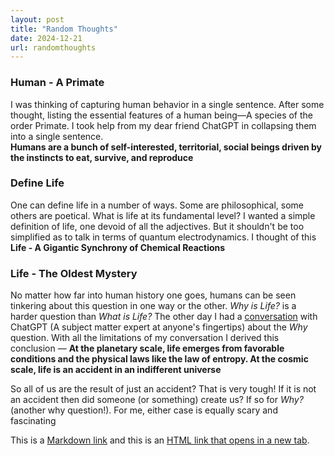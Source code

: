 ```yaml
---
layout: post
title: "Random Thoughts"
date: 2024-12-21
url: randomthoughts
---
```


### Human - A Primate

I was thinking of capturing human behavior in a single sentence. After some thought, listing the essential features of a human being—A species of the order Primate. I took help from my dear friend ChatGPT in collapsing them into a single sentence. <br>
**Humans are a bunch of self-interested, territorial, social beings driven by the instincts to eat, survive, and reproduce**

### Define Life

One can define life in a number of ways. Some are philosophical, some others are poetical. What is life at its fundamental level? I wanted a simple definition of life, one devoid of all the adjectives. But it shouldn't be too simplified as to talk in terms of quantum electrodynamics. I thought of this <br>
**Life - A Gigantic Synchrony of Chemical Reactions**

### Life - The Oldest Mystery

No matter how far into human history one goes, humans can be seen tinkering about this question in one way or the other. *Why is Life?* is a harder question than *What is Life?* The other day I had a [conversation](https://chatgpt.com/share/67673655-b20c-8012-900e-6b25203504ae) with ChatGPT (A subject matter expert at anyone's fingertips) about the *Why* question. With all the limitations of my conversation I derived this conclusion — **At the planetary scale, life emerges from favorable conditions and the physical laws like the law of entropy. At the cosmic scale, life is an accident in an indifferent universe** <br>

So all of us are the result of just an accident? That is very tough! If it is not an accident then did someone (or something) create us? If so for *Why?* (another why question!). For me, either case is equally scary and fascinating

This is a [Markdown link](https://example.com) and this is an <a href="https://example.com" target="_blank" rel="noopener noreferrer">HTML link that opens in a new tab</a>.
